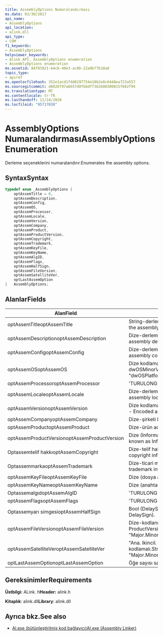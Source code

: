 ```yaml
---
title: AssemblyOptions Numaralandırması
ms.date: 03/30/2017
api_name:
- AssemblyOptions
api_location:
- alink.dll
api_type:
- COM
f1_keywords:
- AssemblyOptions
helpviewer_keywords:
- Alink API, AssemblyOptions enumeration
- AssemblyOptions enumeration
ms.assetid: 84f83921-64cb-49e3-ac8b-22a0b77b18a8
topic_type:
- apiref
ms.openlocfilehash: 352e1acd1fdd8297754e18b2e8c6448ea723a557
ms.sourcegitcommit: d8020797a6657d0fbbdff362b80300815f682f94
ms.translationtype: MT
ms.contentlocale: tr-TR
ms.lasthandoff: 11/24/2020
ms.locfileid: "95717038"
---
```

# <a name="assemblyoptions-enumeration"></a><span data-ttu-id="729dd-102">AssemblyOptions Numaralandırması</span><span class="sxs-lookup"><span data-stu-id="729dd-102">AssemblyOptions Enumeration</span></span>

<span data-ttu-id="729dd-103">Derleme seçeneklerini numaralandırır.</span><span class="sxs-lookup"><span data-stu-id="729dd-103">Enumerates the assembly options.</span></span>  
  
## <a name="syntax"></a><span data-ttu-id="729dd-104">Syntax</span><span class="sxs-lookup"><span data-stu-id="729dd-104">Syntax</span></span>  
  
```cpp  
typedef enum _AssemblyOptions {  
    optAssemTitle = 0,  
    optAssemDescription,  
    optAssemConfig,  
    optAssemOS,  
    optAssemProcessor,  
    optAssemLocale,  
    optAssemVersion,  
    optAssemCompany,  
    optAssemProduct,  
    optAssemProductVersion,  
    optAssemCopyright,  
    optAssemTrademark,  
    optAssemKeyFile,  
    optAssemKeyName,  
    optAssemAlgID,  
    optAssemFlags,  
    optAssemHalfSign,  
    optAssemFileVersion,  
    optAssemSatelliteVer,  
    optLastAssemOption  
}   AssemblyOptions;  
```  
  
## <a name="fields"></a><span data-ttu-id="729dd-105">Alanlar</span><span class="sxs-lookup"><span data-stu-id="729dd-105">Fields</span></span>  
  
|<span data-ttu-id="729dd-106">Alan</span><span class="sxs-lookup"><span data-stu-id="729dd-106">Field</span></span>|<span data-ttu-id="729dd-107">Açıklama</span><span class="sxs-lookup"><span data-stu-id="729dd-107">Description</span></span>|  
|-----------|-----------------|  
|<span data-ttu-id="729dd-108">optAssemTitle</span><span class="sxs-lookup"><span data-stu-id="729dd-108">optAssemTitle</span></span>|<span data-ttu-id="729dd-109">String-derleme başlığını temsil eder.</span><span class="sxs-lookup"><span data-stu-id="729dd-109">String - Represents the assembly title.</span></span>|  
|<span data-ttu-id="729dd-110">optAssemDescription</span><span class="sxs-lookup"><span data-stu-id="729dd-110">optAssemDescription</span></span>|<span data-ttu-id="729dd-111">Dize-derleme açıklamasını Içerir.</span><span class="sxs-lookup"><span data-stu-id="729dd-111">String - Contains the assembly description.</span></span>|  
|<span data-ttu-id="729dd-112">optAssemConfig</span><span class="sxs-lookup"><span data-stu-id="729dd-112">optAssemConfig</span></span>|<span data-ttu-id="729dd-113">Dize-derleme yapılandırmasını Içerir.</span><span class="sxs-lookup"><span data-stu-id="729dd-113">String - Contains the assembly configuration.</span></span>|  
|<span data-ttu-id="729dd-114">optAssemOS</span><span class="sxs-lookup"><span data-stu-id="729dd-114">optAssemOS</span></span>|<span data-ttu-id="729dd-115">Dize kodlamalı as: "dwOSPlatformId. dwOSMajorVersion. dwOSMinorVersion".</span><span class="sxs-lookup"><span data-stu-id="729dd-115">String - Encoded as: "dwOSPlatformId.dwOSMajorVersion.dwOSMinorVersion".</span></span>|  
|<span data-ttu-id="729dd-116">optAssemProcessor</span><span class="sxs-lookup"><span data-stu-id="729dd-116">optAssemProcessor</span></span>|<span data-ttu-id="729dd-117">'TUR</span><span class="sxs-lookup"><span data-stu-id="729dd-117">ULONG</span></span>|  
|<span data-ttu-id="729dd-118">optAssemLocale</span><span class="sxs-lookup"><span data-stu-id="729dd-118">optAssemLocale</span></span>|<span data-ttu-id="729dd-119">Dize-derleme yerel ayarını Içerir.</span><span class="sxs-lookup"><span data-stu-id="729dd-119">String - Contains the assembly locale.</span></span>|  
|<span data-ttu-id="729dd-120">optAssemVersion</span><span class="sxs-lookup"><span data-stu-id="729dd-120">optAssemVersion</span></span>|<span data-ttu-id="729dd-121">Dize kodlamalı as: "ana. Ikincil. derleme. düzeltme".</span><span class="sxs-lookup"><span data-stu-id="729dd-121">String - Encoded as: "Major.Minor.Build.Revision".</span></span>|  
|<span data-ttu-id="729dd-122">optAssemCompany</span><span class="sxs-lookup"><span data-stu-id="729dd-122">optAssemCompany</span></span>|<span data-ttu-id="729dd-123">Dize-şirketi Içerir.</span><span class="sxs-lookup"><span data-stu-id="729dd-123">String - Contains the company.</span></span>|  
|<span data-ttu-id="729dd-124">optAssemProduct</span><span class="sxs-lookup"><span data-stu-id="729dd-124">optAssemProduct</span></span>|<span data-ttu-id="729dd-125">Dize-ürün adını Içerir.</span><span class="sxs-lookup"><span data-stu-id="729dd-125">String - Contains the product name.</span></span>|  
|<span data-ttu-id="729dd-126">optAssemProductVersion</span><span class="sxs-lookup"><span data-stu-id="729dd-126">optAssemProductVersion</span></span>|<span data-ttu-id="729dd-127">Dize (InformationalVersion olarak da bilinir).</span><span class="sxs-lookup"><span data-stu-id="729dd-127">String (also known as InformationalVersion).</span></span>|  
|<span data-ttu-id="729dd-128">Optassemtelif hakkı</span><span class="sxs-lookup"><span data-stu-id="729dd-128">optAssemCopyright</span></span>|<span data-ttu-id="729dd-129">Dize-telif hakkı bilgilerini Içerir.</span><span class="sxs-lookup"><span data-stu-id="729dd-129">String - Contains the copyright information.</span></span>|  
|<span data-ttu-id="729dd-130">Optassemmarka</span><span class="sxs-lookup"><span data-stu-id="729dd-130">optAssemTrademark</span></span>|<span data-ttu-id="729dd-131">Dize-ticari marka bilgilerini Içerir.</span><span class="sxs-lookup"><span data-stu-id="729dd-131">String - Contains the trademark information.</span></span>|  
|<span data-ttu-id="729dd-132">optAssemKeyFile</span><span class="sxs-lookup"><span data-stu-id="729dd-132">optAssemKeyFile</span></span>|<span data-ttu-id="729dd-133">Dize (dosya adı).</span><span class="sxs-lookup"><span data-stu-id="729dd-133">String (file name).</span></span>|  
|<span data-ttu-id="729dd-134">optAssemKeyName</span><span class="sxs-lookup"><span data-stu-id="729dd-134">optAssemKeyName</span></span>|<span data-ttu-id="729dd-135">Dize (anahtar adı).</span><span class="sxs-lookup"><span data-stu-id="729dd-135">String (The key name).</span></span>|  
|<span data-ttu-id="729dd-136">Optassemalgıd</span><span class="sxs-lookup"><span data-stu-id="729dd-136">optAssemAlgID</span></span>|<span data-ttu-id="729dd-137">'TUR</span><span class="sxs-lookup"><span data-stu-id="729dd-137">ULONG</span></span>|  
|<span data-ttu-id="729dd-138">optAssemFlags</span><span class="sxs-lookup"><span data-stu-id="729dd-138">optAssemFlags</span></span>|<span data-ttu-id="729dd-139">'TUR</span><span class="sxs-lookup"><span data-stu-id="729dd-139">ULONG</span></span>|  
|<span data-ttu-id="729dd-140">Optassemyarı simgesi</span><span class="sxs-lookup"><span data-stu-id="729dd-140">optAssemHalfSign</span></span>|<span data-ttu-id="729dd-141">Bool (DelaySign olarak da bilinir).</span><span class="sxs-lookup"><span data-stu-id="729dd-141">Bool (Also known as DelaySign).</span></span>|  
|<span data-ttu-id="729dd-142">optAssemFileVersion</span><span class="sxs-lookup"><span data-stu-id="729dd-142">optAssemFileVersion</span></span>|<span data-ttu-id="729dd-143">Dize-kodlanmış "ana. Ikincil. derleme. düzeltme"--ProductVersion ile aynı.</span><span class="sxs-lookup"><span data-stu-id="729dd-143">String - Encoded as "Major.Minor.Build.Revision"--same as ProductVersion.</span></span>|  
|<span data-ttu-id="729dd-144">optAssemSatelliteVer</span><span class="sxs-lookup"><span data-stu-id="729dd-144">optAssemSatelliteVer</span></span>|<span data-ttu-id="729dd-145">"Ana. Ikincil. derleme. düzeltme" olarak dize kodlamalı.</span><span class="sxs-lookup"><span data-stu-id="729dd-145">String - Encoded as "Major.Minor.Build.Revision".</span></span>|  
|<span data-ttu-id="729dd-146">optLastAssemOption</span><span class="sxs-lookup"><span data-stu-id="729dd-146">optLastAssemOption</span></span>|<span data-ttu-id="729dd-147">Öğe sayısı sayacı.</span><span class="sxs-lookup"><span data-stu-id="729dd-147">A counter of the number of elements.</span></span>|  
  
## <a name="requirements"></a><span data-ttu-id="729dd-148">Gereksinimler</span><span class="sxs-lookup"><span data-stu-id="729dd-148">Requirements</span></span>  

 <span data-ttu-id="729dd-149">**Üstbilgi:** ALink. h</span><span class="sxs-lookup"><span data-stu-id="729dd-149">**Header:** alink.h</span></span>  
  
 <span data-ttu-id="729dd-150">**Kitaplık**: alink.dll</span><span class="sxs-lookup"><span data-stu-id="729dd-150">**Library**: alink.dll</span></span>  
  
## <a name="see-also"></a><span data-ttu-id="729dd-151">Ayrıca bkz.</span><span class="sxs-lookup"><span data-stu-id="729dd-151">See also</span></span>

- [<span data-ttu-id="729dd-152">Al.exe (bütünleştirilmiş kod bağlayıcı)</span><span class="sxs-lookup"><span data-stu-id="729dd-152">Al.exe (Assembly Linker)</span></span>](../../tools/al-exe-assembly-linker.md)
